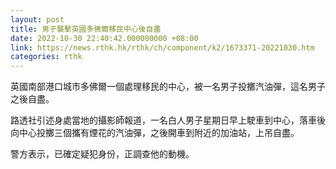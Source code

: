 ```yaml
---
layout: post
title: 男子襲擊英國多佛爾移民中心後自盡
date: 2022-10-30 22:40:42.000000000 +08:00
link: https://news.rthk.hk/rthk/ch/component/k2/1673371-20221030.htm
categories: rthk
---
```


英國南部港口城市多佛爾一個處理移民的中心，被一名男子投擲汽油彈，這名男子之後自盡。

路透社引述身處當地的攝影師報道，一名白人男子星期日早上駛車到中心，落車後向中心投擲三個攜有煙花的汽油彈，之後開車到附近的加油站，上吊自盡。

警方表示，已確定疑犯身份，正調查他的動機。
